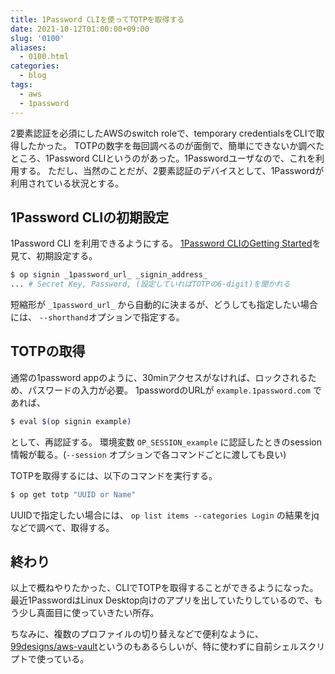 ```yaml
---
title: 1Password CLIを使ってTOTPを取得する
date: 2021-10-12T01:00:00+09:00
slug: '0100'
aliases:
  - 0100.html
categories:
  - blog
tags:
  - aws
  - 1password
---
```



2要素認証を必須にしたAWSのswitch roleで、temporary credentialsをCLIで取得したかった。
TOTPの数字を毎回調べるのが面倒で、簡単にできないか調べたところ、1Password CLIというのがあった。1Passwordユーザなので、これを利用する。
ただし、当然のことだが、2要素認証のデバイスとして、1Passwordが利用されている状況とする。

## 1Password CLIの初期設定

1Password CLI を利用できるようにする。
[1Password CLIのGetting Started](https://support.1password.com/command-line-getting-started/)を見て、初期設定する。

```sh
$ op signin _1password_url_ _signin_address_
... # Secret Key, Password, (設定していればTOTPの6-digit)を聞かれる
```
短縮形が `_1password_url_` から自動的に決まるが、どうしても指定したい場合には、 `--shorthand`オプションで指定する。

## TOTPの取得

通常の1password appのように、30minアクセスがなければ、ロックされるため、パスワードの入力が必要。
1passwordのURLが `example.1password.com` であれば、
```sh
$ eval $(op signin example)
```
として、再認証する。
環境変数 `OP_SESSION_example` に認証したときのsession情報が載る。(`--session` オプションで各コマンドごとに渡しても良い)

TOTPを取得するには、以下のコマンドを実行する。
```sh
$ op get totp "UUID or Name"
```
UUIDで指定したい場合には、 `op list items --categories Login` の結果をjqなどで調べて、取得する。

## 終わり

以上で概ねやりたかった、CLIでTOTPを取得することができるようになった。
最近1PasswordはLinux Desktop向けのアプリを出していたりしているので、もう少し真面目に使っていきたい所存。

ちなみに、複数のプロファイルの切り替えなどで便利なように、 [99designs/aws-vault](https://github.com/99designs/aws-vault)というのもあるらしいが、特に使わずに自前シェルスクリプトで使っている。
